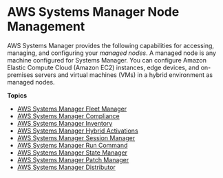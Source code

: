 # AWS Systems Manager Node Management<a name="systems-manager-instances-and-nodes"></a>

AWS Systems Manager provides the following capabilities for accessing, managing, and configuring your *managed nodes*\. A managed node is any machine configured for Systems Manager\. You can configure Amazon Elastic Compute Cloud \(Amazon EC2\) instances, edge devices, and on\-premises servers and virtual machines \(VMs\) in a hybrid environment as managed nodes\. 

**Topics**
+ [AWS Systems Manager Fleet Manager](fleet.md)
+ [AWS Systems Manager Compliance](systems-manager-compliance.md)
+ [AWS Systems Manager Inventory](systems-manager-inventory.md)
+ [AWS Systems Manager Hybrid Activations](activations.md)
+ [AWS Systems Manager Session Manager](session-manager.md)
+ [AWS Systems Manager Run Command](run-command.md)
+ [AWS Systems Manager State Manager](systems-manager-state.md)
+ [AWS Systems Manager Patch Manager](systems-manager-patch.md)
+ [AWS Systems Manager Distributor](distributor.md)
